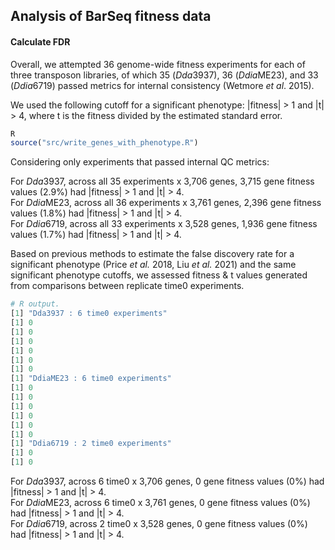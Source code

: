 ## Analysis of BarSeq fitness data

#### Calculate FDR

Overall, we attempted 36 genome-wide fitness experiments for each of three transposon libraries, of which 35 (*Dda*3937), 36 (*Ddia*ME23), and 33 (*Ddia*6719) passed metrics for internal consistency (Wetmore *et al*. 2015). 

We used the following cutoff for a significant phenotype: |fitness| > 1 and |t| > 4, where t is the fitness divided by the estimated standard error. 

~~~ r
R
source("src/write_genes_with_phenotype.R")
~~~

Considering only experiments that passed internal QC metrics:

For *Dda*3937, across all 35 experiments x 3,706 genes, 3,715 gene fitness values (2.9%) had |fitness| > 1 and |t| > 4.  
For *Ddia*ME23, across all 36 experiments x 3,761 genes, 2,396 gene fitness values (1.8%) had |fitness| > 1 and |t| > 4.  
For *Ddia*6719, across all 33 experiments x 3,528 genes, 1,936 gene fitness values (1.7%) had |fitness| > 1 and |t| > 4.  

Based on previous methods to estimate the false discovery rate for a significant phenotype (Price *et al.* 2018, Liu *et al.* 2021) and the same significant phenotype cutoffs, we assessed fitness & t values generated from comparisons between replicate time0 experiments.

~~~ r
# R output.
[1] "Dda3937 : 6 time0 experiments"
[1] 0
[1] 0
[1] 0
[1] 0
[1] 0
[1] 0
[1] "DdiaME23 : 6 time0 experiments"
[1] 0
[1] 0
[1] 0
[1] 0
[1] 0
[1] 0
[1] "Ddia6719 : 2 time0 experiments"
[1] 0
[1] 0

~~~

For *Dda*3937, across 6 time0 x 3,706 genes, 0 gene fitness values (0%) had |fitness| > 1 and |t| > 4.  
For *Ddia*ME23, across 6 time0 x 3,761 genes, 0 gene fitness values (0%) had |fitness| > 1 and |t| > 4.  
For *Ddia*6719, across 2 time0 x 3,528 genes, 0 gene fitness values (0%) had |fitness| > 1 and |t| > 4.  

